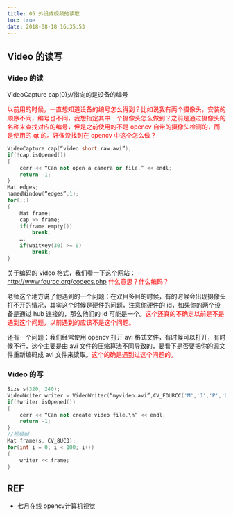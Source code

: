 ```yaml
---
title: 05 外设或视频的读取
toc: true
date: 2018-08-18 16:35:53
---
```



## Video 的读写


### Video 的读

VideoCapture cap(0);//指向的是设备的编号

<span style="color:red;">以前用的时候，一直想知道设备的编号怎么得到？比如说我有两个摄像头，安装的顺序不同，编号也不同，我想指定其中一个摄像头怎么做到？之前是通过摄像头的名称来查找对应的编号，但是之前使用的不是 opencv 自带的摄像头检测的，而是使用的 qt 的。好像没找到在 opencv 中这个怎么做？</span>


```cpp
VideoCapture cap(“video.short.raw.avi”);
if(!cap.isOpened())
{
    cerr << “Can not open a camera or file.” << endl;
    return -1;
}
Mat edges;
namedWindow(“edges”,1);
for(;;)
{
    Mat frame;
    cap >> frame;
    if(frame.empty())
        break;
    ….
    if(waitKey(30) >= 0)
        break;
}
```

关于编码的 video 格式，我们看一下这个网站：http://www.fourcc.org/codecs.php <span style="color:red;">什么意思？什么编码？</span>

老师这个地方说了他遇到的一个问题：在双目多目的时候，有的时候会出现摄像头打不开的情况，其实这个时候是硬件的问题，注意你硬件的 id，如果你的两个设备是通过 hub 连接的，那么他们的 id 可能是一个。<span style="color:red;">这个还真的不确定以前是不是遇到这个问题，以前遇到的应该不是这个问题。</span>

还有一个问题：我们经常使用 opencv 打开 avi 格式文件，有时候可以打开，有时候不行，这个主要是由 avi 文件的压缩算法不同导致的，要看下是否要把你的源文件重新编码成 avi 文件来读取。<span style="color:red;">这个的确是遇到过这个问题的。</span>

### Video 的写

```cpp
Size s(320, 240);
VideoWriter writer = VideoWriter(“myvideo.avi”,CV_FOURCC('M','J','P','G'), 25, s);
if(!writer.isOpened())
{
    cerr << “Can not create video file.\n” << endl;
    return -1;
}
//视频帧
Mat frame(s, CV_8UC3);
for(int i = 0; i < 100; i++)
{
    writer << frame;
}
```






## REF

- 七月在线 opencv计算机视觉
